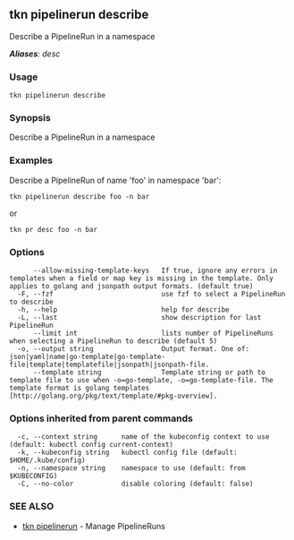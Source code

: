 ## tkn pipelinerun describe

Describe a PipelineRun in a namespace

***Aliases**: desc*

### Usage

```
tkn pipelinerun describe
```

### Synopsis

Describe a PipelineRun in a namespace

### Examples

Describe a PipelineRun of name 'foo' in namespace 'bar':

    tkn pipelinerun describe foo -n bar

or

    tkn pr desc foo -n bar


### Options

```
      --allow-missing-template-keys   If true, ignore any errors in templates when a field or map key is missing in the template. Only applies to golang and jsonpath output formats. (default true)
  -F, --fzf                           use fzf to select a PipelineRun to describe
  -h, --help                          help for describe
  -L, --last                          show description for last PipelineRun
      --limit int                     lists number of PipelineRuns when selecting a PipelineRun to describe (default 5)
  -o, --output string                 Output format. One of: json|yaml|name|go-template|go-template-file|template|templatefile|jsonpath|jsonpath-file.
      --template string               Template string or path to template file to use when -o=go-template, -o=go-template-file. The template format is golang templates [http://golang.org/pkg/text/template/#pkg-overview].
```

### Options inherited from parent commands

```
  -c, --context string      name of the kubeconfig context to use (default: kubectl config current-context)
  -k, --kubeconfig string   kubectl config file (default: $HOME/.kube/config)
  -n, --namespace string    namespace to use (default: from $KUBECONFIG)
  -C, --no-color            disable coloring (default: false)
```

### SEE ALSO

* [tkn pipelinerun](tkn_pipelinerun.md)	 - Manage PipelineRuns

